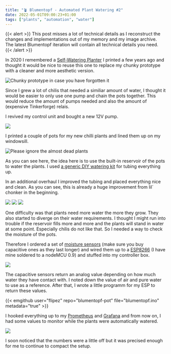 ```yaml
---
title: "🪴 Blumentopf - Automated Plant Watering #2"
date: 2022-05-01T09:00:23+01:00
tags: ["plants", "automation", "water"]
---
```


{{< alert >}}
This post misses a lot of technical details as I reconstruct the changes and implementations out of my memory and my image archive. The latest Blumentopf iteration will contain all technical details you need.
{{< /alert >}}

In 2020 I remembered a [Self-Watering Planter](https://www.thingiverse.com/thing:903411) I printed a few years ago and thought it would be nice to reuse this one to replace my chunky prototype with a cleaner and more aesthetic version.

![](img/blumentopf/01/07.jpg "Chunky prototype in case you have forgotten it")

Since I grew a lot of chilis that needed a similiar amount of water, I thought it would be easier to only use one pump and chain the pots together. This would reduce the amount of pumps needed and also the amount of (expensive Tinkerforge) relais.

I revived my control unit and bought a new 12V pump.

![](img/blumentopf/02/01.jpg)

I printed a couple of pots for my new chilli plants and lined them up on my windowsill.

![](img/blumentopf/02/03.jpg "Please ignore the almost dead plants")

As you can see here, the idea here is to use the built-in reservoir of the pots to water the plants. I used [a generic DIY watering kit](https://www.amazon.de/gp/product/B07MGWQTX1) for tubing everything up.

In an additional overhaul I improved the tubing and placed everything nice and clean. As you can see, this is already a huge improvement from lil` chonker in the beginning.

![](img/blumentopf/02/04.jpg)
![](img/blumentopf/02/05.jpg)
![](img/blumentopf/02/06.jpg)

One difficulty was that plants need more water the more they grow. They also started to diverge on their water requirements. I thought I might run into trouble if the reservoir fills more and more and the plants will stand in water at some point. Especially chilis do not like that. So I needed a way to check the moisture of the pots.

Therefore I ordered a set of [moisture sensors](https://www.az-delivery.de/products/bodenfeuchte-sensor-modul-v1-2?variant=12461193920608) (make sure you buy capacitive ones as they last longer) and wired them up to a [ESP8266](https://www.espressif.com/en/products/socs/esp8266) (I have mine soldered to a nodeMCU 0.9) and stuffed into my controller box.

![](img/blumentopf/02/07.jpg)

The capacitive sensors return an analog value depending on how much water they have contact with. I noted down the value of air and pure water to use as a reference. After that, I wrote a little programm for my ESP to return these values.

{{< emgithub user="flipez" repo="blumentopf-pot" file="blumentopf.ino" metadata="true" >}}

I hooked everything up to my [Prometheus](https://prometheus.io/) and [Grafana](https://grafana.com/) and from now on, I had some values to monitor while the plants were automatically watered.


![](img/blumentopf/02/08.jpg)

I soon noticed that the numbers were a little off but it was precised enough for me to continue to compact the setup.